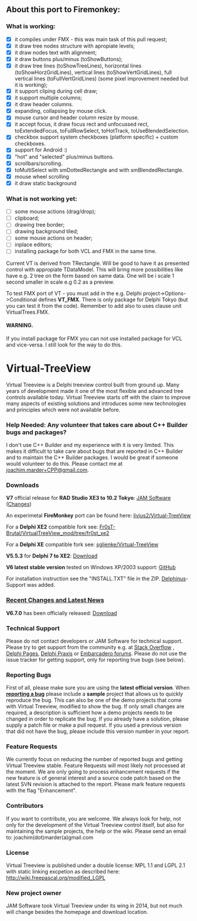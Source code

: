 ## About this port to Firemonkey:

### What is working:
- [x] it compiles under FMX - this was main task of this pull request;
- [x] it draw tree nodes structure with apropiate levels;
- [x] it draw nodes text with alignment;
- [x] it draw buttons plus/minus (toShowButtons);
- [x] it draw tree lines (toShowTreeLines), horizontal lines (toShowHorzGridLines), vertical lines (toShowVertGridLines), full vertical lines (toFullVertGridLines) (some pixel improvement needed but it is working);
- [x] it support cliping during cell draw;
- [x] it support multiple columns;
- [x] it draw header columns.
- [x] expanding, collapsing by mouse click.
- [x] mouse cursor and header column resize by mouse.
- [x] it accept focus, it draw focus rect and unfocussed rect, toExtendedFocus, toFullRowSelect, toHotTrack, toUseBlendedSelection.
- [x] checkbox support system checkboxes (platform specific) + custom checkboxes.
- [x] support for Android :)
- [x] "hot" and "selected" plus/minus buttons.
- [x] scrollbars/scrolling.
- [x] toMultiSelect with smDottedRectangle and with smBlendedRectangle.
- [x] mouse wheel scrolling
- [x] it draw static background

### What is not working yet:
- [ ] some mouse actions (drag/drop);
- [ ] clipboard;
- [ ] drawing tree border;
- [ ] drawing background tiled;
- [ ] some mouse actions on header;
- [ ] inplace editors;
- [ ] installing package for both VCL and FMX in the same time.

Current VT is derived from TRectangle.
Will be good to have it as presented control with appropiate TDataModel. 
This will bring more possibilities like have e.g. 2 tree on the form based on same data.
One will be i scale 1 second smaller in scale e.g 0.2 as a preview.

To test FMX port of VT - you must add in the e.g. Delphi project->Options->Conditional defines
**VT_FMX**. There is only package for Delphi Tokyo (but you can test it from the code).
Remember to add also to uses clause unit VirtualTrees.FMX.
#### WARNING. 
If you install package for FMX you can not use installed package for VCL and vice-versa.
I still look for the way to do this. 

# Virtual-TreeView
Virtual Treeview is a Delphi treeview control built from ground up. Many years of development made it one of the most flexible and advanced tree controls available today. Virtual Treeview starts off with the claim to improve many aspects of existing solutions and introduces some new technologies and principles which were not available before.

### Help Needed: Any volunteer that takes care about **C++ Builder** bugs and packages?
I don't use C++ Builder and my experience with it is very limited. This makes it difficult to take care about bugs that are reported in C++ Builder and to maintain the C++ Builder packages. I would be great if someone would volunteer to do this. Please contact me at joachim.marder+CPP@gmail.com.

### Downloads
**V7** official release for **RAD Studio XE3 to 10.2 Tokyo**: [JAM Software](https://www.jam-software.com/virtual-treeview/VirtualTreeView.zip) ([Changes](https://github.com/Virtual-TreeView/Virtual-TreeView/releases/tag/7.0))

An experimetal **FireMonkey** port can be found here: [livius2/Virtual-TreeView](https://github.com/livius2/Virtual-TreeView)

For a **Delphi XE2** compatible fork see: [Fr0sT-Brutal/VirtualTreeView_mod/tree/fr0st_xe2](https://github.com/Fr0sT-Brutal/VirtualTreeView_mod/tree/fr0st_xe2)

For a **Delphi XE** compatible fork see: [sglienke/Virtual-TreeView](https://github.com/sglienke/Virtual-TreeView)

**V5.5.3** for **Delphi 7 to XE2**: [Download](http://www.jam-software.com/virtual-treeview/VirtualTreeViewV5.5.3.zip)

**V6 latest stable version** tested on Windows XP/2003 support: [GitHub](https://github.com/Virtual-TreeView/Virtual-TreeView/archive/V6_stable.zip)

For installation instruction see the "INSTALL.TXT" file in the ZIP. [Delphinus](http://memnarch.bplaced.net/blog/2015/08/delphinus-packagemanager-for-delphi-xe-and-newer/)-Support was added.

### [Recent Changes and Latest News](https://raw.githubusercontent.com/Virtual-TreeView/Virtual-TreeView/master/CHANGES.txt)

**V6.7.0** has been officially released: [Download](https://www.jam-software.de/customers/downloadTrial.php?article_no=407&language=EN)

### Technical Support
Please do not contact developers or JAM Software for technical support. Please try to get support from the community e.g. at [Stack Overflow](http://stackoverflow.com/search?q=%22virtual+treeview%22) , [Delphi Pages](http://www.delphipages.com/), [Delphi Praxis](http://www.delphipraxis.net/141465-virtual-treeview-tutorials-mit-beispielen.html) or [Embarcadero forums](https://forums.embarcadero.com/). Please do not use the issue tracker for getting support, only for reporting true bugs (see below).

### Reporting Bugs
First of all, please make sure you are using the **latest official version**. When **[reporting a bug](https://github.com/Virtual-TreeView/Virtual-TreeView/issues)** please include a **sample** project that allows us to quickly reproduce the bug. This can also be one of the demo projects that come with Virtual Treeview, modified to show the bug. If only small changes are required, a description is sufficient how a demo projects needs to be changed in order to replicate the bug. If you already have a solution, please supply a patch file or make a pull request. If you used a previous version that did not have the bug, please include this version number in your report.

### Feature Requests
We currently focus on reducing the number of reported bugs and getting Virtual Treeview stable. Feature Requests will most likely not processed at the moment. We are only going to process enhancement requests if the new feature is of general interest and a source code patch based on the latest SVN revision is attached to the report. Please mark feature requests with the flag "Enhancement".

### Contributors
If you want to contribute, you are welcome. We always look for help, not only for the development of the Virtual Treeview control itself, but also for maintaining the sample projects, the help or the wiki. Please send an email to: joachim(dot)marder(a)gmail.com

### License
Virtual Treeview is published under a double license: MPL 1.1 and LGPL 2.1 with static linking excpetion as described here: http://wiki.freepascal.org/modified_LGPL

### New project owner
JAM Software took Virtual Treeview under its wing in 2014, but not much will change besides the homepage and download location.
